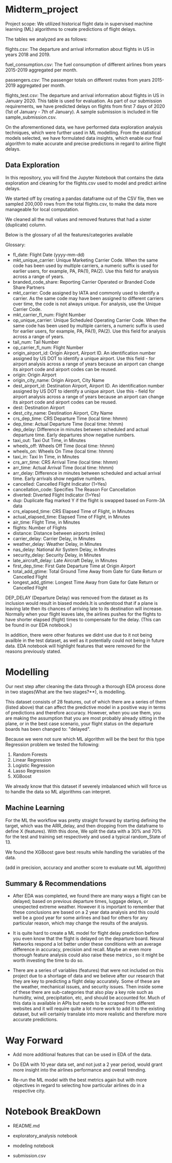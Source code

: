 # Midterm_project

Project scope: We utilized historical flight data in supervised machine learning (ML) algorithms to create predictions of flight delays.

The tables we analyzed are as follows: 

flights.csv: The departure and arrival information about flights in US in years 2018 and 2019.

fuel_consumption.csv: The fuel consumption of different airlines from years 2015-2019 aggregated per month.

passengers.csv: The passenger totals on different routes from years 2015-2019 aggregated per month.

flights_test.csv: The departure and arrival information about flights in US in January 2020. This table is used for evaluation. As part of our submission requirements, we have predicted delays on flights from first 7 days of 2020 (1st of January - 7th of January). A sample submission is included in file sample_submission.csv.

On the aforementioned data, we have performed data exploration analysis techniques, which were further used in ML modelling. From the statistical models selected, we have formulated data insights, which enable our final algorithm to make accurate and precise predictions in regard to airline flight delays.

## Data Exploration

In this repository, you will find the Jupyter Notebook that contains the data exploration and cleaning for the flights.csv used to model and predict airline delays.

We started off by creating a pandas dataframe out of the CSV file, then we sampled 200,000 rows from the total flights.csv, to make the data more manageable for local computation.

We cleaned all the null values and removed features that had a sister (duplicate) column. 

Below is the glossary of all the features/categories available

Glossary:

- fl_date: Flight Date (yyyy-mm-dd)
- mkt_unique_carrier: Unique Marketing Carrier Code. When the same code has been used by multiple carriers, a numeric suffix is used for earlier users, for example, PA, PA(1), PA(2). Use this field for analysis across a range of years.
- branded_code_share: Reporting Carrier Operated or Branded Code Share Partners
- mkt_carrier: Code assigned by IATA and commonly used to identify a carrier. As the same code may have been assigned to different carriers over time, the code is not always unique. For analysis, use the Unique Carrier Code.
- mkt_carrier_fl_num: Flight Number
- op_unique_carrier: Unique Scheduled Operating Carrier Code. When the same code has been used by multiple carriers, a numeric suffix is used for earlier users, for example, PA, PA(1), PA(2). Use this field for analysis across a range of years.
- tail_num: Tail Number
- op_carrier_fl_num: Flight Number
- origin_airport_id: Origin Airport, Airport ID. An identification number assigned by US DOT to identify a unique airport. Use this field - for airport analysis across a range of years because an airport can change its airport code and airport codes can be reused.
- origin: Origin Airport
- origin_city_name: Origin Airport, City Name
- dest_airport_id: Destination Airport, Airport ID. An identification number assigned by US DOT to identify a unique airport. Use this - field for airport analysis across a range of years because an airport can change its airport code and airport codes can be reused.
- dest: Destination Airport
- dest_city_name: Destination Airport, City Name
- crs_dep_time: CRS Departure Time (local time: hhmm)
- dep_time: Actual Departure Time (local time: hhmm)
- dep_delay: Difference in minutes between scheduled and actual departure time. Early departures show negative numbers.
- taxi_out: Taxi Out Time, in Minutes
- wheels_off: Wheels Off Time (local time: hhmm)
- wheels_on: Wheels On Time (local time: hhmm)
- taxi_in: Taxi In Time, in Minutes
- crs_arr_time: CRS Arrival Time (local time: hhmm)
- arr_time: Actual Arrival Time (local time: hhmm)
- arr_delay: Difference in minutes between scheduled and actual arrival time. Early arrivals show negative numbers.
- cancelled: Cancelled Flight Indicator (1=Yes)
- cancellation_code: Specifies The Reason For Cancellation
- diverted: Diverted Flight Indicator (1=Yes)
- dup: Duplicate flag marked Y if the flight is swapped based on Form-3A data
- crs_elapsed_time: CRS Elapsed Time of Flight, in Minutes
- actual_elapsed_time: Elapsed Time of Flight, in Minutes
- air_time: Flight Time, in Minutes
- flights: Number of Flights
- distance: Distance between airports (miles)
- carrier_delay: Carrier Delay, in Minutes
- weather_delay: Weather Delay, in Minutes
- nas_delay: National Air System Delay, in Minutes
- security_delay: Security Delay, in Minutes
- late_aircraft_delay: Late Aircraft Delay, in Minutes
- first_dep_time: First Gate Departure Time at Origin Airport
- total_add_gtime: Total Ground Time Away from Gate for Gate Return or Cancelled Flight
- longest_add_gtime: Longest Time Away from Gate for Gate Return or Cancelled Flight

DEP_DELAY (Departure Delay) was removed from the dataset as its inclusion would result in biased models.It is understood that if a plane is leaving late then its chances of arriving late to its destination will increase. Normally when your flight leaves late, the airlines pushes for the flights to have shorter elapsed (flight) times to compensate for the delay. (This can be found in our EDA notebook.)

In addition, there were other features we didnt use due to it not being availble in the test dataset, as well as it potentially could not being in future data. EDA notebook will highlight features that were removed for the reasons previously stated.

# Modelling

Our next step after cleaning the data through a thorough EDA process done in two stages(What are the two stages?**), is modelling.

This dataset consists of 28 features, out of which there are a series of them (listed above) that can affect the predictive model in a positive way in terms of predictions and therefore accuracy. However, when you use them, you are making the assumption that you are most probably already sitting in the plane, or in the best case scenario, your flight status on the departure boards has been changed to: "delayed".

Because we were not sure which ML algorithm will be the best for this type Regression problem we tested the following:

1. Random Forests
2. Linear Regression
3. Logistic Regression
4. Lasso Regression
5. XGBoost

We already know that this dataset if severely imbalanced which will force us to handle the data so ML algorithms can interpret.

## Machine Learning

For the ML the workflow was pretty straight forward by starting defining the target, which was the ARR_delay, and then dropping from the dataframe to define X (features). With this done, We split the data with a 30% and 70% for the test and training set respectively and used a typical random_State of 13.

We found the XGBoost gave best results while handling the variables of the data. 

(add in precision, accuracy and another score to evaluate out ML algorithm)

## Summary & Recommendations

- After EDA was completed, we found there are many ways a flight can be delayed; based on previous departure times, luggage delays, or unexpected extreme weather. However it is important to remember that these conclusions are based on a 2 year data analysis and this could well be a good year for some airlines and bad for others for any particular reason, which may change the results of the analysis.

- It is quite hard to create a ML model for flight delay prediction before you even know that the flight is delayed on the departure board. Neural Networks respond a lot better under these conditions with an average difference in accuracy, precision and recall. Maybe an even more thorough feature analysis could also raise these metrics , so it might be worth investing the time to do so.

- There are a series of variables (features) that were not included on this project due to a shortage of data and we believe after our research that they are key to predicting a flight delay accurately. Some of these are the weather, mechanical issues, and security issues. Then inside some of these there are sub-categories that also play a key role such as humidity, wind, precipitation, etc, and should be accounted for. Much of this data is available in APIs but needs to be scraped from different websites and it will require quite a lot more work to add it to the existing dataset, but will certainly translate into more realistic and therefore more accurate predictions.

# Way Forward

- Add more additional features that can be used in EDA of the data.

- Do EDA with 10 year data set, and not just a 2 year period, would grant more insight into the airlines performance and overall trending.

- Re-run the ML model with the best metrics again but with more objectives in regard to selecting how particular airlines do in a respective city.

# Notebook BreakDown 

- README.md

- exploratory_analysis notebook

- modeling notebook

- submission.csv 

